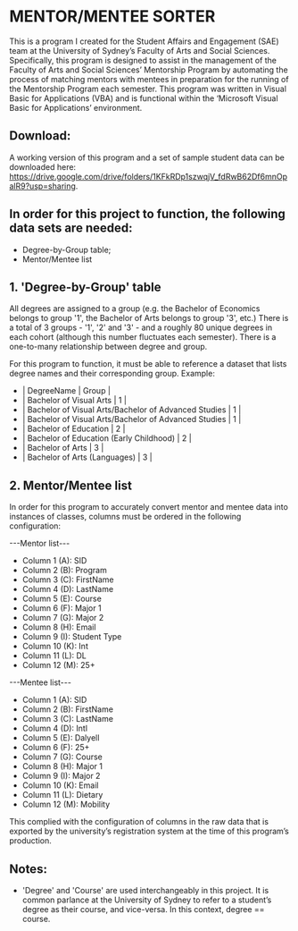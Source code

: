# MENTOR/MENTEE SORTER
This is a program I created for the Student Affairs and Engagement (SAE) team at the University of Sydney’s Faculty of Arts and Social Sciences. Specifically, this program is designed to assist in the management of the Faculty of Arts and Social Sciences’ Mentorship Program by automating the process of matching mentors with mentees in preparation for the running of the Mentorship Program each semester.
This program was written in Visual Basic for Applications (VBA) and is functional within the ‘Microsoft Visual Basic for Applications’ environment.

## Download:
A working version of this program and a set of sample student data can be downloaded here: https://drive.google.com/drive/folders/1KFkRDp1szwqjV_fdRwB62Df6mnOpalR9?usp=sharing.

## In order for this project to function, the following data sets are needed:
- Degree-by-Group table;
- Mentor/Mentee list

## 1. 'Degree-by-Group' table
All degrees are assigned to a group (e.g. the Bachelor of Economics belongs to group '1', the Bachelor of Arts belongs to group '3', etc.) There is a total of 3 groups - '1', '2' and '3' - and a roughly 80 unique degrees in each cohort (although this number fluctuates each semester). There is a one-to-many relationship between degree and group.

For this program to function, it must be able to reference a dataset that lists degree names and their corresponding group.
Example:

-	| DegreeName | Group |
-	| Bachelor of Visual Arts | 1 |
-	| Bachelor of Visual Arts/Bachelor of Advanced Studies | 1 |
-	| Bachelor of Visual Arts/Bachelor of Advanced Studies | 1 |
-	| Bachelor of Education | 2 |
-	| Bachelor of Education (Early Childhood) | 2 |
-	| Bachelor of Arts | 3 |
-	| Bachelor of Arts (Languages) | 3 |

## 2. Mentor/Mentee list
In order for this program to accurately convert mentor and mentee data into instances of classes, columns must be ordered in the following configuration:

---Mentor list---
- Column 1 (A): SID
- Column 2 (B): Program
- Column 3 (C): FirstName
- Column 4 (D): LastName
- Column 5 (E): Course
- Column 6 (F): Major 1
- Column 7 (G): Major 2
- Column 8 (H): Email
- Column 9 (I): Student Type
- Column 10 (K): Int
- Column 11 (L): DL
- Column 12 (M): 25+

---Mentee list---
- Column 1 (A): SID
- Column 2 (B): FirstName
- Column 3 (C): LastName
- Column 4 (D): Intl
- Column 5 (E): Dalyell
- Column 6 (F): 25+
- Column 7 (G): Course
- Column 8 (H): Major 1
- Column 9 (I): Major 2
- Column 10 (K): Email
- Column 11 (L): Dietary
- Column 12 (M): Mobility

This complied with the configuration of columns in the raw data that is exported by the university’s registration system at the time of this program’s production.

## Notes:
- 'Degree' and 'Course' are used interchangeably in this project. It is common parlance at the University of Sydney to refer to a student’s degree as their course, and vice-versa. In this context, degree == course.
